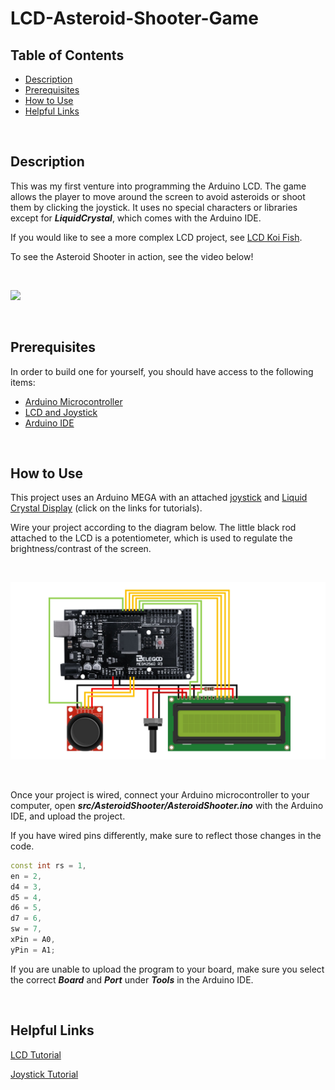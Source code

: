 # LCD-Asteroid-Shooter-Game

## Table of Contents
- [Description](#Description)
- [Prerequisites](#Prerequisites)
- [How to Use](#How-to-Use)
- [Helpful Links](#Helpful-Links)

<br/>

## Description
This was my first venture into programming the Arduino LCD. The game allows the player to move around the screen to avoid asteroids or shoot them by clicking the joystick. It uses no special characters or libraries except for ***LiquidCrystal***, which comes with the Arduino IDE.

If you would like to see a more complex LCD project, see [LCD Koi Fish][10].

To see the Asteroid Shooter in action, see the video below!

<br/>

[![](http://i3.ytimg.com/vi/BRkThhRWufc/maxresdefault.jpg)](https://youtu.be/BRkThhRWufc)

<br/>

## Prerequisites
In order to build one for yourself, you should have access to the following items:
- [Arduino Microcontroller][1]
- [LCD and Joystick][2]
- [Arduino IDE][3]

<br/>

## How to Use
This project uses an Arduino MEGA with an attached [joystick][5] and [Liquid Crystal Display][4] (click on the links for tutorials). 

Wire your project according to the diagram below. The little black rod attached to the LCD is a potentiometer, which is used to regulate the brightness/contrast of the screen.

<br/>

![](./images/img1.jpg)

<br/>

Once your project is wired, connect your Arduino microcontroller to your computer, open ***src/AsteroidShooter/AsteroidShooter.ino*** with the Arduino IDE, and upload the project.

If you have wired pins differently, make sure to reflect those changes in the code.
```cpp
const int rs = 1, 
en = 2, 
d4 = 3, 
d5 = 4, 
d6 = 5, 
d7 = 6, 
sw = 7, 
xPin = A0, 
yPin = A1;
```

If you are unable to upload the program to your board, make sure you select the correct ***Board*** and ***Port*** under ***Tools*** in the Arduino IDE.

<br/>

## Helpful Links
[LCD Tutorial][4]

[Joystick Tutorial][5]


[1]: https://store.arduino.cc/usa/mega-2560-r3
[2]: https://www.amazon.com/ELEGOO-Upgraded-Tutorial-Compatible-MEGA2560/dp/B01MG49ZQ5/ref=pd_sbs_147_img_1/137-9343435-9781537?_encoding=UTF8&pd_rd_i=B01MG49ZQ5&pd_rd_r=015e7469-253e-44bf-992d-c821a0dbdd71&pd_rd_w=QBO6t&pd_rd_wg=AVDBZ&pf_rd_p=5cfcfe89-300f-47d2-b1ad-a4e27203a02a&pf_rd_r=69BPHVW21DAD759CPNC9&psc=1&refRID=69BPHVW21DAD759CPNC9
[3]: https://www.arduino.cc/en/main/software
[4]: https://howtomechatronics.com/tutorials/arduino/lcd-tutorial/
[5]: https://www.brainy-bits.com/arduino-joystick-tutorial/

[10]: https://github.com/Vladnet47/LCD-Koi-Fish